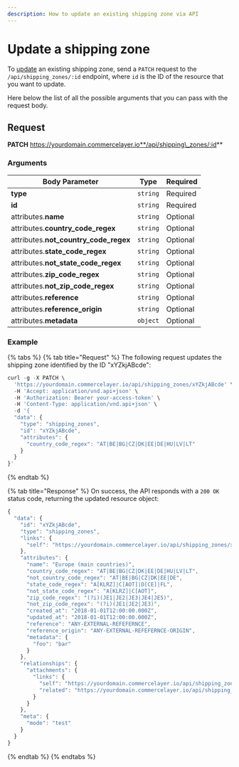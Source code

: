 ```yaml
---
description: How to update an existing shipping zone via API
---
```


# Update a shipping zone

To [update](https://docs.commercelayer.io/developers/updating-resources) an existing shipping zone, send a `PATCH` request to the `/api/shipping_zones/:id` endpoint, where `id` is the ID of the resource that you want to update.

Here below the list of all the possible arguments that you can pass with the request body.

## Request

**PATCH** https://yourdomain.commercelayer.io**/api/shipping\_zones/:id**

### Arguments

| Body Parameter                           | Type     | Required |
| ---------------------------------------- | -------- | -------- |
| **type**                                 | `string` | Required |
| **id**                                   | `string` | Required |
| attributes.**name**                      | `string` | Optional |
| attributes.**country\_code\_regex**      | `string` | Optional |
| attributes.**not\_country\_code\_regex** | `string` | Optional |
| attributes.**state\_code\_regex**        | `string` | Optional |
| attributes.**not\_state\_code\_regex**   | `string` | Optional |
| attributes.**zip\_code\_regex**          | `string` | Optional |
| attributes.**not\_zip\_code\_regex**     | `string` | Optional |
| attributes.**reference**                 | `string` | Optional |
| attributes.**reference\_origin**         | `string` | Optional |
| attributes.**metadata**                  | `object` | Optional |

### Example

{% tabs %}
{% tab title="Request" %}
The following request updates the shipping zone identified by the ID "xYZkjABcde":

```javascript
curl -g -X PATCH \
  'https://yourdomain.commercelayer.io/api/shipping_zones/xYZkjABcde' \
  -H 'Accept: application/vnd.api+json' \
  -H 'Authorization: Bearer your-access-token' \
  -H 'Content-Type: application/vnd.api+json' \
  -d '{
  "data": {
    "type": "shipping_zones",
    "id": "xYZkjABcde",
    "attributes": {
      "country_code_regex": "AT|BE|BG|CZ|DK|EE|DE|HU|LV|LT"
    }
  }
}'
```
{% endtab %}

{% tab title="Response" %}
On success, the API responds with a `200 OK` status code, returning the updated resource object:

```javascript
{
  "data": {
    "id": "xYZkjABcde",
    "type": "shipping_zones",
    "links": {
      "self": "https://yourdomain.commercelayer.io/api/shipping_zones/xYZkjABcde"
    },
    "attributes": {
      "name": "Europe (main countries)",
      "country_code_regex": "AT|BE|BG|CZ|DK|EE|DE|HU|LV|LT",
      "not_country_code_regex": "AT|BE|BG|CZ|DK|EE|DE",
      "state_code_regex": "A[KLRZ]|C[AOT]|D[CE]|FL",
      "not_state_code_regex": "A[KLRZ]|C[AOT]",
      "zip_code_regex": "(?i)(JE1|JE2|JE3|JE4|JE5)",
      "not_zip_code_regex": "(?i)(JE1|JE2|JE3)",
      "created_at": "2018-01-01T12:00:00.000Z",
      "updated_at": "2018-01-01T12:00:00.000Z",
      "reference": "ANY-EXTERNAL-REFEFERNCE",
      "reference_origin": "ANY-EXTERNAL-REFEFERNCE-ORIGIN",
      "metadata": {
        "foo": "bar"
      }
    },
    "relationships": {
      "attachments": {
        "links": {
          "self": "https://yourdomain.commercelayer.io/api/shipping_zones/xYZkjABcde/relationships/attachments",
          "related": "https://yourdomain.commercelayer.io/api/shipping_zones/xYZkjABcde/attachments"
        }
      }
    },
    "meta": {
      "mode": "test"
    }
  }
}
```
{% endtab %}
{% endtabs %}

